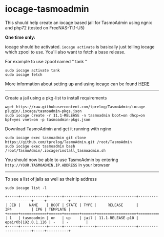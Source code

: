 # iocage-tasmoadmin

This should help create an iocage based jail for TasmoAdmin using ngnix and php72 (tested on FreeNAS-11.1-U5)

**One time only:**

iocage should be activated. `iocage activate` is basically just telling iocage which zpool to use. You'll also want to fetch a base release.
    
  For example to use zpool named " tank "

    sudo iocage activate tank
    sudo iocage fetch

More information about setting up and using iocage can be found [HERE](https://iocage.readthedocs.io/en/latest/basic-use.html)

---


Create a jail using a pkg-list to install requirements

	wget https://raw.githubusercontent.com/tprelog/TasmoAdmin/iocage-plugin/.iocage/tasmoadmin-pkgs.json
	sudo iocage create -r 11.1-RELEASE -n tasmoadmin boot=on dhcp=on bpf=yes vnet=on -p tasmoadmin-pkgs.json


Download TasmoAdmin and get it running with nginx

	sudo iocage exec tasmoadmin git clone https://github.com/tprelog/TasmoAdmin.git /root/TasmoAdmin
	sudo iocage exec tasmoadmin bash /root/TasmoAdmin/.iocage/install_tasmoadmin.sh

You should now be able to use TasmoAdmin by entering `http://YOUR.TASMOADMIN.IP.ADDRESS` in your browser

---

To see a list of jails as well as their ip address

    sudo iocage list -l
    
    +-----+------------+------+-------+------+------------------+---------------------+-----+----------+
    | JID |    NAME    | BOOT | STATE | TYPE |     RELEASE      |         IP4         | IP6 | TEMPLATE |
    +=====+============+======+=======+======+==================+=====================+=====+==========+
    | 1   | tasmoadmin | on   | up    | jail | 11.1-RELEASE-p10 | epair0b|192.0.1.126 | -   | -        |
    +-----+------------+------+-------+------+------------------+---------------------+-----+----------+
 
